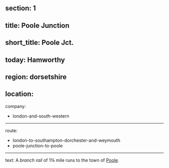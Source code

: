 ﻿section: 1
----
title: Poole Junction
----
short_title: Poole Jct.
----
today: Hamworthy
----
region: dorsetshire
----
location:
----
company:
- london-and-south-western
----
route:
- london-to-southampton-dorchester-and-weymouth
- poole-junction-to-poole
----
text: A *branch rail* of 1¾ mile runs to the town of [Poole](/stations/poole).
